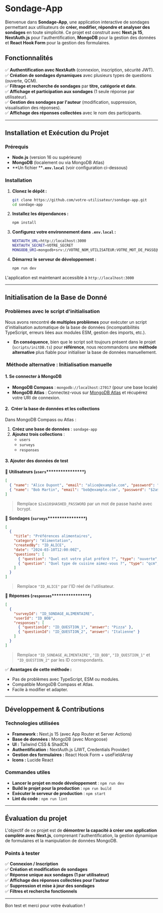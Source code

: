 # Sondage-App

Bienvenue dans **Sondage-App**, une application interactive de sondages permettant aux utilisateurs de **créer, modifier, répondre et analyser des sondages** en toute simplicité. Ce projet est construit avec **Next.js 15**, **NextAuth.js** pour l'authentification, **MongoDB** pour la gestion des données et **React Hook Form** pour la gestion des formulaires.

## Fonctionnalités

✅ **Authentification avec NextAuth** (connexion, inscription, sécurité JWT).\
✅ **Création de sondages dynamiques** avec plusieurs types de questions (ouverte, QCM).\
✅ **Filtrage et recherche de sondages** par **titre, catégorie et date**.\
✅ **Affichage et participation aux sondages** (1 seule réponse par utilisateur).\
✅ **Gestion des sondages par l'auteur** (modification, suppression, visualisation des réponses).\
✅ **Affichage des réponses collectées** avec le nom des participants.

---

## Installation et Exécution du Projet

### Prérequis

- **Node.js** (version 16 ou supérieure)
- **MongoDB** (localement ou via MongoDB Atlas)
- \*\*Un fichier \*\***`.env.local`** (voir configuration ci-dessous)

### Installation

1. **Clonez le dépôt :**
   ```sh
   git clone https://github.com/votre-utilisateur/sondage-app.git
   cd sondage-app
   ```
2. **Installez les dépendances :**
   ```sh
   npm install
   ```
3. **Configurez votre environnement dans ************************`.env.local`************************ :**
   ```sh
   NEXTAUTH_URL=http://localhost:3000
   NEXTAUTH_SECRET=VOTRE_SECRET
   MONGODB_URI=mongodb+srv://VOTRE_NOM_UTILISATEUR:VOTRE_MOT_DE_PASSE@cluster.mongodb.net/sondages
   ```
4. **Démarrez le serveur de développement :**
   ```sh
   npm run dev
   ```

L'application est maintenant accessible à `http://localhost:3000`

---

## Initialisation de la Base de Donné

###  Problèmes avec le script d'initialisation

Nous avons rencontré **de multiples problèmes** pour exécuter un script d'initialisation automatique de la base de données (incompatibilités TypeScript, erreurs liées aux modules ESM, gestion des imports, etc.).

-  **En conséquence**, bien que le script soit toujours présent dans le projet (`scripts/initDB.ts`) pour **référence**, nous recommandons une **méthode alternative** plus fiable pour initialiser la base de données manuellement.

###  **Méthode alternative : Initialisation manuelle**

#### **1. Se connecter à MongoDB**

- **MongoDB Compass** : `mongodb://localhost:27017` (pour une base locale)
- **MongoDB Atlas** : Connectez-vous sur [MongoDB Atlas](https://cloud.mongodb.com/) et récupérez votre URI de connexion.

#### **2.  Créer la base de données et les collections**

Dans MongoDB Compass ou Atlas :

1. **Créez une base de données** : `sondage-app`
2. **Ajoutez trois collections** :
   - `users`
   - `surveys`
   - `responses`

#### **3. Ajouter des données de test**

🔹 **Utilisateurs (********`users`********\*\*\*\*\*\*\*\*\*\*\*\*\*\*\*\*)**

```json
[
  { "name": "Alice Dupont", "email": "alice@example.com", "password": "$2a$10$HASHED_PASSWORD" },
  { "name": "Bob Martin", "email": "bob@example.com", "password": "$2a$10$HASHED_PASSWORD" }
]
```

> Remplace `$2a$10$HASHED_PASSWORD` par un mot de passe hashé avec bcrypt.

🔹 **Sondages (********`surveys`********\*\*\*\*\*\*\*\*\*\*\*\*\*\*\*\*)**

```json
[
  {
    "title": "Préférences alimentaires",
    "category": "Alimentation",
    "createdBy": "ID_ALICE",
    "date": "2024-03-10T12:00:00Z",
    "questions": [
      { "question": "Quel est votre plat préféré ?", "type": "ouverte", "options": [] },
      { "question": "Quel type de cuisine aimez-vous ?", "type": "qcm", "options": ["Italienne", "Mexicaine", "Chinoise"] }
    ]
  }
]
```

> Remplace `"ID_ALICE"` par l'ID réel de l'utilisateur.

🔹 **Réponses (********`responses`********\*\*\*\*\*\*\*\*\*\*\*\*\*\*\*\*)**

```json
[
  {
    "surveyId": "ID_SONDAGE_ALIMENTAIRE",
    "userId": "ID_BOB",
    "responses": [
      { "questionId": "ID_QUESTION_1", "answer": "Pizza" },
      { "questionId": "ID_QUESTION_2", "answer": "Italienne" }
    ]
  }
]
```

> Remplace `"ID_SONDAGE_ALIMENTAIRE"`, `"ID_BOB"`, `"ID_QUESTION_1"` et `"ID_QUESTION_2"` par les ID correspondants.

✅ **Avantages de cette méthode :**

- Pas de problèmes avec TypeScript, ESM ou modules.
- Compatible MongoDB Compass et Atlas.
- Facile à modifier et adapter.

---

## Développement & Contributions

### Technologies utilisées

- **Framework :** Next.js 15 (avec App Router et Server Actions)
- **Base de données :** MongoDB (avec Mongoose)
- **UI :** Tailwind CSS & ShadCN
- **Authentification :** NextAuth.js (JWT, Credentials Provider)
- **Gestion des formulaires :** React Hook Form + useFieldArray
- **Icons :** Lucide React

### Commandes utiles

- **Lancer le projet en mode développement** : `npm run dev`
- **Build le projet pour la production** : `npm run build`
- **Exécuter le serveur de production** : `npm start`
- **Lint du code** : `npm run lint`

---

## Évaluation du projet

L'objectif de ce projet est de **démontrer la capacité à créer une application complète avec Next.js**, comprenant l'authentification, la gestion dynamique de formulaires et la manipulation de données MongoDB.

### Points à tester

✅ **Connexion / Inscription**\
✅ **Création et modification de sondages**\
✅ **Réponse unique aux sondages (1 par utilisateur)**\
✅ **Affichage des réponses collectées pour l’auteur**\
✅ **Suppression et mise à jour des sondages**\
✅ **Filtres et recherche fonctionnels**

---

Bon test et merci pour votre évaluation !


